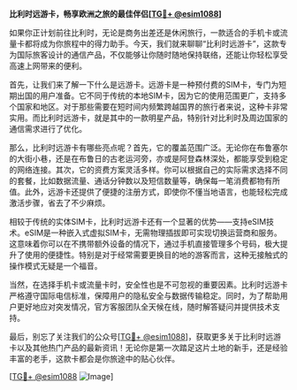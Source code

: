 **比利时远游卡，畅享欧洲之旅的最佳伴侣[[TG💪+ @esim1088](https://t.me/s/esim1088)]**

如果你正计划前往比利时，无论是商务出差还是休闲旅行，一款适合的手机卡或流量卡都将成为你旅程中的得力助手。今天，我们就来聊聊“比利时远游卡”，这款专为国际旅客设计的通信产品，不仅能够让你随时随地保持联络，还能让你轻松享受高速上网带来的便利。

首先，让我们来了解一下什么是远游卡。远游卡是一种预付费的SIM卡，专门为短期出国的用户准备。它不同于传统的本地SIM卡，因为它的使用范围更广，支持多个国家和地区。对于那些需要在短时间内频繁跨越国界的旅行者来说，这种卡非常实用。而比利时远游卡，就是其中的一款明星产品，特别针对比利时及周边国家的通信需求进行了优化。

那么，比利时远游卡有哪些亮点呢？首先，它的覆盖范围广泛。无论你在布鲁塞尔的大街小巷，还是在布鲁日的古老运河旁，亦或是阿登森林深处，都能享受到稳定的网络连接。其次，它的资费方案灵活多样。你可以根据自己的实际需求选择不同的套餐，比如数据流量、通话分钟数以及短信数量等，确保每一笔消费都物有所值。此外，远游卡还提供了便捷的注册方式，即使你不懂当地语言，也能轻松完成激活步骤，省去了不少麻烦。

相较于传统的实体SIM卡，比利时远游卡还有一个显著的优势——支持eSIM技术。eSIM是一种嵌入式虚拟SIM卡，无需物理插拔即可实现切换运营商和服务。这意味着你可以在不携带额外设备的情况下，通过手机直接管理多个号码，极大提升了使用的便捷性。特别是对于经常需要更换目的地的游客而言，这种无接触式的操作模式无疑是一个福音。

当然，在选择手机卡或流量卡时，安全性也是不可忽视的重要因素。比利时远游卡严格遵守国际电信标准，保障用户的隐私安全与数据传输稳定。同时，为了帮助用户更好地应对突发情况，官方客服团队全天候在线，随时解答疑问并提供技术支持。

最后，别忘了关注我们的公众号[[TG💪+ @esim1088](https://t.me/s/esim1088)]，获取更多关于比利时远游卡以及其他热门产品的最新资讯！无论你是第一次踏足这片土地的新手，还是经验丰富的老手，这款卡都会是你旅途中的贴心伙伴。

[[TG💪+ @esim1088](https://t.me/s/esim1088) ![Image](https://i.postimg.cc/4NQfJmqS/Snipaste-2025-05-13-00-14-12.png)]